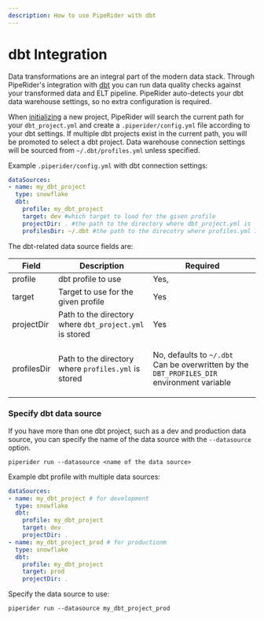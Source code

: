 ```yaml
---
description: How to use PipeRider with dbt
---
```


# dbt Integration

Data transformations are an integral part of the modern data stack. Through PipeRider's integration with [dbt](https://www.getdbt.com/) you can run data quality checks against your transformed data and ELT pipeline. PipeRider auto-detects your dbt data warehouse settings, so no extra configuration is required.&#x20;

When [initializing](../piperider-cli.md#initialize-project) a new project, PipeRider will search the current path for your `dbt_project.yml` and create a `.piperider/config.yml` file according to your dbt settings. If multiple dbt projects exist in the current path, you will be promoted to select a dbt project. Data warehouse connection settings will be sourced from `~/.dbt/profiles.yml` unless specified.

Example `.piperider/config.yml` with dbt connection settings:

```yaml
dataSources:
- name: my_dbt_project
  type: snowflake
  dbt:
    profile: my_dbt_project 
    target: dev #which target to load for the given profile
    projectDir: . #the path to the directory where dbt_project.yml is
    profilesDir: ~/.dbt #the path to the direcotry where profiles.yml is
```

The dbt-related data source fields are:

| Field       | Description                                             | Required                                                                                                                    |
| ----------- | ------------------------------------------------------- | --------------------------------------------------------------------------------------------------------------------------- |
| profile     | dbt profile to use                                      | Yes,                                                                                                                        |
| target      | Target to use for the given profile                     | Yes                                                                                                                         |
| projectDir  | Path to the directory where `dbt_project.yml` is stored | Yes                                                                                                                         |
| profilesDir | Path to the directory where `profiles.yml` is stored    | <p>No, defaults to <code>~/.dbt</code><br>Can be overwritten by the  <code>DBT_PROFILES_DIR</code> environment variable</p> |

### Specify dbt data source

If you have more than one dbt project, such as a dev and production data source, you can specify the name of the data source with the  `--datasource` option.

```shell
piperider run --datasource <name of the data source>
```

Example dbt profile with multiple data sources:

```yaml
dataSources:
- name: my_dbt_project # for development
  type: snowflake
  dbt:
    profile: my_dbt_project
    target: dev
    projectDir: .
- name: my_dbt_project_prod # for productionm
  type: snowflake
  dbt:
    profile: my_dbt_project
    target: prod
    projectDir: .    
```

Specify the data source to use:

```
piperider run --datasource my_dbt_project_prod
```
